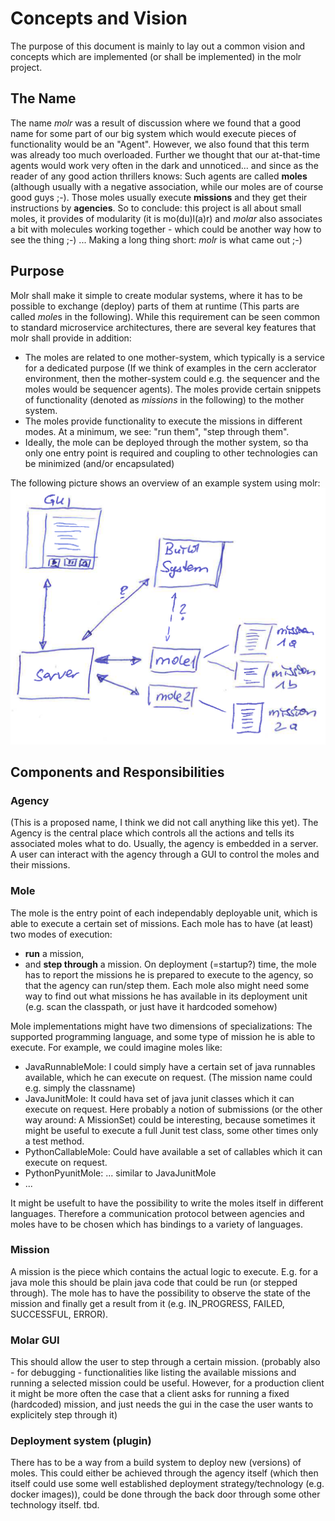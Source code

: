 # Concepts and Vision
The purpose of this document is mainly to lay out a common vision and concepts which are implemented (or shall be implemented) in the molr project.

## The Name
The name *molr* was a result of discussion where we found that a good name for some part of our big system which would execute pieces of functionality would be an "Agent". However, we also found that this term was already too much overloaded. Further we thought that our at-that-time agents would work very often in the dark and unnoticed... and since as the reader of any good action thrillers knows: Such agents are called **moles** (although usually with a negative association, while our moles are of course good guys ;-). Those moles usually execute **missions** and they get their instructions by **agencies**.
So to conclude: this project is all about small moles, it provides of modularity (it is mo(du)l(a)r) and *molar* also associates a bit with molecules working together - which could be another way how to see the thing ;-) ... Making a long thing short: *molr* is what came out ;-)

## Purpose
Molr shall make it simple to create modular systems, where it has to be possible to exchange (deploy) parts of them at runtime (This parts are called *mole*s in the following). While this requirement can be seen common to standard microservice architectures, there are several key features that molr shall provide in addition:

* The moles are related to one mother-system, which typically is a service for a dedicated purpose (If we think of examples in the cern acclerator environment, then the mother-system could e.g. the sequencer and the moles would be sequencer agents). The moles provide certain snippets of functionality (denoted as *missions* in the following) to the mother system.
* The moles provide functionality to execute the missions in different modes. At a minimum, we see: "run them", "step through them".
* Ideally, the mole can be deployed through the mother system, so tha only one entry point is required and coupling to other technologies can be minimized (and/or encapsulated)

The following picture shows an overview of an example system using molr:
![Molr Overview](img/molr-overview.PNG)

## Components and Responsibilities

### Agency
(This is a proposed name, I think we did not call anything like this yet). The Agency is the central place which controls all the actions and tells its associated moles what to do. Usually, the agency is embedded in a server. A user can interact with the agency through a GUI to control the moles and their missions.

### Mole
The mole is the entry point of each independably deployable unit, which is able to execute a certain set of missions. Each mole has to have (at least) two modes of execution:
* **run** a mission,
* and **step through** a mission.
On deployment (=startup?) time, the mole has to report the missions he is prepared to execute to the agency, so that the agency can run/step them. Each mole also might need some way to find out what missions he has available in its deployment unit (e.g. scan the classpath, or just have it hardcoded somehow)

Mole implementations might have two dimensions of specializations: The supported programming language, and some type of mission he is able to execute. For example, we could imagine moles like:
* JavaRunnableMole: I could simply have a certain set of java runnables available, which he can execute on request. (The mission name could e.g. simply the classname)
* JavaJunitMole: It could hava set of java junit classes which it can execute on request. Here probably a notion of submissions (or the other way around: A MissionSet) could be interesting, because sometimes it might be useful to execute a full Junit test class, some other times only a test method.
* PythonCallableMole: Could have available a set of callables which it can execute on request.
* PythonPyunitMole: ... similar to JavaJunitMole
* ...

It might be usefult to have the possibility to write the moles itself in different languages. Therefore a communication protocol between agencies and moles have to be chosen which has bindings to a variety of languages.

### Mission
A mission is the piece which contains the actual logic to execute. E.g. for a java mole this should be plain java code that could be run (or stepped through). The mole has to have the possibility to observe the state of the mission and finally get a result from it (e.g. IN_PROGRESS, FAILED, SUCCESSFUL, ERROR).

### Molar GUI
This should allow the user to step through a certain mission.
(probably also - for debugging - functionalities like listing the available missions and running a selected mission could be useful. However, for a production client it might be more often the case that a client asks for running a fixed (hardcoded) mission, and just needs the gui in the case the user wants to explicitely step through it)

### Deployment system (plugin)
There has to be a way from a build system to deploy new (versions) of moles. This could either be achieved through the agency itself (which then itself could use some well established deployment strategy/technology (e.g. docker images)), could be done through the back door through some other technology itself. tbd.
